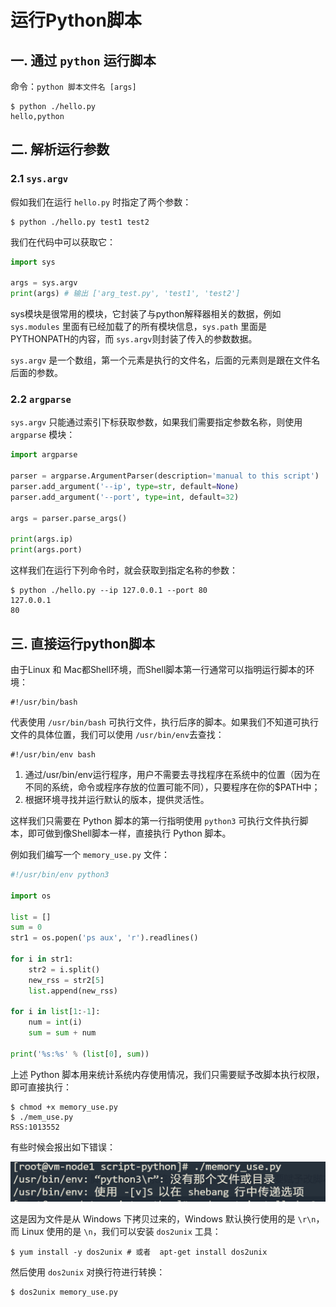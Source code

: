 # 运行Python脚本

## 一. 通过 `python` 运行脚本

命令：`python 脚本文件名 [args]`

```shell
$ python ./hello.py
hello,python
```

## 二. 解析运行参数

### 2.1 `sys.argv`

假如我们在运行 `hello.py` 时指定了两个参数：

```shell
$ python ./hello.py test1 test2
```

我们在代码中可以获取它：

```python
import sys

args = sys.argv 
print(args) # 输出 ['arg_test.py', 'test1', 'test2']
```

sys模块是很常用的模块，它封装了与python解释器相关的数据，例如 `sys.modules` 里面有已经加载了的所有模块信息，`sys.path` 里面是PYTHONPATH的内容，而 `sys.argv`则封装了传入的参数数据。

`sys.argv` 是一个数组，第一个元素是执行的文件名，后面的元素则是跟在文件名后面的参数。

### 2.2 `argparse`

`sys.argv` 只能通过索引下标获取参数，如果我们需要指定参数名称，则使用 `argparse` 模块：

```python
import argparse

parser = argparse.ArgumentParser(description='manual to this script')
parser.add_argument('--ip', type=str, default=None)
parser.add_argument('--port', type=int, default=32)

args = parser.parse_args()

print(args.ip)
print(args.port)

```

这样我们在运行下列命令时，就会获取到指定名称的参数：

```shell
$ python ./hello.py --ip 127.0.0.1 --port 80
127.0.0.1
80
```

## 三. 直接运行python脚本

由于Linux 和 Mac都Shell环境，而Shell脚本第一行通常可以指明运行脚本的环境：

```shell
#!/usr/bin/bash
```

代表使用 `/usr/bin/bash` 可执行文件，执行后序的脚本。如果我们不知道可执行文件的具体位置，我们可以使用 `/usr/bin/env`去查找：

```shell
#!/usr/bin/env bash
```

1. 通过/usr/bin/env运行程序，用户不需要去寻找程序在系统中的位置（因为在不同的系统，命令或程序存放的位置可能不同），只要程序在你的$PATH中；
2. 根据环境寻找并运行默认的版本，提供灵活性。

这样我们只需要在 Python 脚本的第一行指明使用 `python3` 可执行文件执行脚本，即可做到像Shell脚本一样，直接执行 Python 脚本。

例如我们编写一个 `memory_use.py` 文件：

```python
#!/usr/bin/env python3

import os

list = []
sum = 0
str1 = os.popen('ps aux', 'r').readlines()

for i in str1:
    str2 = i.split()
    new_rss = str2[5]
    list.append(new_rss)

for i in list[1:-1]:
    num = int(i)
    sum = sum + num

print('%s:%s' % (list[0], sum))
```

上述 Python 脚本用来统计系统内存使用情况，我们只需要赋予改脚本执行权限，即可直接执行：

```shell
$ chmod +x memory_use.py
$ ./mem_use.py
RSS:1013552
```

有些时候会报出如下错误：

![](../images/3.png)

这是因为文件是从 Windows 下拷贝过来的，Windows 默认换行使用的是 `\r\n`，而 Linux 使用的是 `\n`，我们可以安装 `dos2unix` 工具：

```shell
$ yum install -y dos2unix # 或者  apt-get install dos2unix
```

然后使用 `dos2unix` 对换行符进行转换：

```shell
$ dos2unix memory_use.py
```

